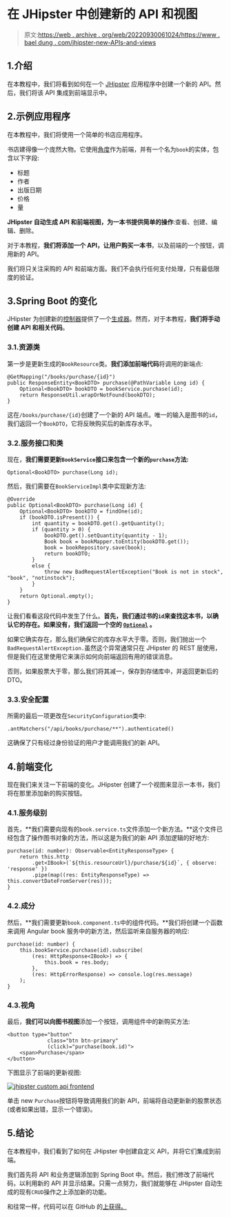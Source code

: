 # 在 JHipster 中创建新的 API 和视图

> 原文:[https://web . archive . org/web/20220930061024/https://www . bael dung . com/jhipster-new-APIs-and-views](https://web.archive.org/web/20220930061024/https://www.baeldung.com/jhipster-new-apis-and-views)

## 1.介绍

在本教程中，我们将看到如何在一个 [JHipster](/web/20220627073805/https://www.baeldung.com/jhipster) 应用程序中创建一个新的 API。然后，我们将该 API 集成到前端显示中。

## 2.示例应用程序

在本教程中，我们将使用一个简单的书店应用程序。

书店建得像一个庞然大物。它使用[角度](/web/20220627073805/https://www.baeldung.com/spring-boot-angular-web)作为前端，并有一个名为`book`的实体，包含以下字段:

*   标题
*   作者
*   出版日期
*   价格
*   量

**JHipster 自动生成 API 和前端视图，为一本书提供简单的操作**:查看、创建、编辑、删除。

对于本教程，**我们将添加一个 API，让用户购买一本书**，以及前端的一个按钮，调用新的 API。

我们将只关注采购的 API 和前端方面。我们不会执行任何支付处理，只有最低限度的验证。

## 3.Spring Boot 的变化

JHipster 为创建新的[控制器](/web/20220627073805/https://www.baeldung.com/spring-controllers)提供了一个[生成器](https://web.archive.org/web/20220627073805/https://www.jhipster.tech/creating-a-spring-controller/)。然而，对于本教程，**我们将手动创建 API 和相关代码**。

### 3.1.资源类

第一步是更新生成的`BookResource`类。**我们添加前端代码**将调用的新端点:

```
@GetMapping("/books/purchase/{id}")
public ResponseEntity<BookDTO> purchase(@PathVariable Long id) {
    Optional<BookDTO> bookDTO = bookService.purchase(id);
    return ResponseUtil.wrapOrNotFound(bookDTO);
}
```

这在`/books/purchase/{id}`创建了一个新的 API 端点。唯一的输入是图书的`id`，我们返回一个`BookDTO`，它将反映购买后的新库存水平。

### 3.2.服务接口和类

现在，**我们需要更新`BookService`接口来包含一个新的`purchase`方法:**

```
Optional<BookDTO> purchase(Long id);
```

然后，我们需要在`BookServiceImpl`类中实现新方法:

```
@Override
public Optional<BookDTO> purchase(Long id) {
    Optional<BookDTO> bookDTO = findOne(id);
    if (bookDTO.isPresent()) {
        int quantity = bookDTO.get().getQuantity();
        if (quantity > 0) {
            bookDTO.get().setQuantity(quantity - 1);
            Book book = bookMapper.toEntity(bookDTO.get());
            book = bookRepository.save(book);
            return bookDTO;
        }
        else {
            throw new BadRequestAlertException("Book is not in stock", "book", "notinstock");
        }
    }
    return Optional.empty();
}
```

让我们看看这段代码中发生了什么。**首先，我们通过书的`id`来查找这本书，以确认它的存在。如果没有，我们返回一个空的 [`Optional`](/web/20220627073805/https://www.baeldung.com/java-optional) 。**

如果它确实存在，那么我们确保它的库存水平大于零。否则，我们抛出一个`BadRequestAlertException.`虽然这个异常通常只在 JHipster 的 REST 层使用，但是我们在这里使用它来演示如何向前端返回有用的错误消息。

否则，如果股票大于零，那么我们将其减一，保存到存储库中，并返回更新后的 DTO。

### 3.3.安全配置

所需的最后一项更改在`SecurityConfiguration`类中:

```
.antMatchers("/api/books/purchase/**").authenticated()
```

这确保了只有经过身份验证的用户才能调用我们的新 API。

## 4.前端变化

现在我们来关注一下前端的变化。JHipster 创建了一个视图来显示一本书，我们将在那里添加新的购买按钮。

### 4.1.服务级别

首先，**我们需要向现有的`book.service.ts`文件添加一个新方法。**这个文件已经包含了操作图书对象的方法，所以这是为我们的新 API 添加逻辑的好地方:

```
purchase(id: number): Observable<EntityResponseType> {
    return this.http
        .get<IBook>(`${this.resourceUrl}/purchase/${id}`, { observe: 'response' })
        .pipe(map((res: EntityResponseType) => this.convertDateFromServer(res)));
}
```

### 4.2.成分

然后，**我们需要更新`book.component.ts`中的组件代码。**我们将创建一个函数来调用 Angular book 服务中的新方法，然后监听来自服务器的响应:

```
purchase(id: number) {
    this.bookService.purchase(id).subscribe(
        (res: HttpResponse<IBook>) => {
            this.book = res.body;
        },
        (res: HttpErrorResponse) => console.log(res.message)
    );
}
```

### 4.3.视角

最后，**我们可以向图书视图**添加一个按钮，调用组件中的新购买方法:

```
<button type="button"
             class="btn btn-primary"
             (click)="purchase(book.id)">
    <span>Purchase</span>
</button>
```

下图显示了前端的更新视图:

[![jhipster custom api frontend](../Images/79ed4805fcfa3806f317eda9036dcad4.png)](/web/20220627073805/https://www.baeldung.com/wp-content/uploads/2019/03/jhipster-custom-api-frontend-257x300-1.jpg)

单击 new `Purchase`按钮将导致调用我们的新 API，前端将自动更新新的股票状态(或者如果出错，显示一个错误)。

## 5.结论

在本教程中，我们看到了如何在 JHipster 中创建自定义 API，并将它们集成到前端。

我们首先将 API 和业务逻辑添加到 Spring Boot 中。然后，我们修改了前端代码，以利用新的 API 并显示结果。只需一点努力，我们就能够在 JHipster 自动生成的现有`CRUD`操作之上添加新的功能。

和往常一样，代码可以在 GitHub 的[上获得。](https://web.archive.org/web/20220627073805/https://github.com/eugenp/tutorials/tree/master/jhipster-5/bookstore-monolith)
